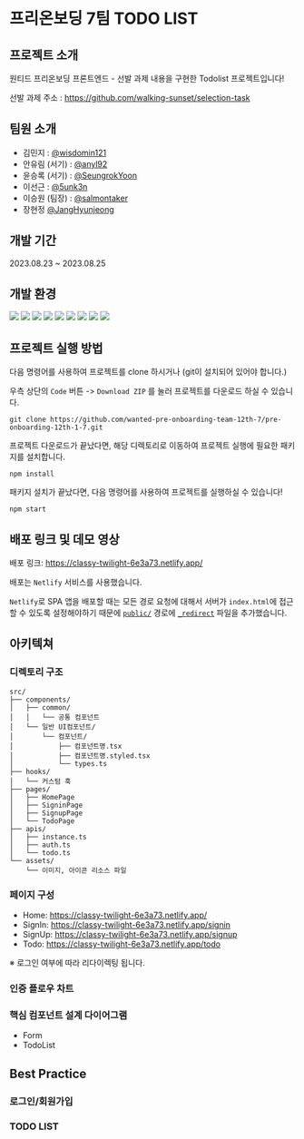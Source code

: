 # 프리온보딩 7팀 TODO LIST

## 프로젝트 소개

원티드 프리온보딩 프론트엔드 - 선발 과제 내용을 구현한 Todolist 프로젝트입니다!

선발 과제 주소 : https://github.com/walking-sunset/selection-task

## 팀원 소개

- 김민지 : [@wisdomin121](https://github.com/wisdomin121)
- 안유림 (서기) : [@anyl92](https://github.com/anyl92)
- 윤승록 (서기) : [@SeungrokYoon](https://github.com/SeungrokYoon)
- 이선근 : [@5unk3n](https://github.com/5unk3n)
- 이승원 (팀장) : [@salmontaker](hhttps://github.com/salmontaker)
- 장현정 [@JangHyunjeong](https://github.com/JangHyunjeong)

## 개발 기간

2023.08.23 ~ 2023.08.25

## 개발 환경

<img src="https://img.shields.io/badge/Node.js v18 (LTS)-grey?style=flat-square&logo=nodedotjs">
<img src="https://img.shields.io/badge/React-61DAFB?style=flat-square&logo=React&logoColor=white"/>
<img src="https://img.shields.io/badge/TypeScript-3178C6?style=flat-square&logo=TypeScript&logoColor=white"/>
<img src="https://img.shields.io/badge/styled component-DB7093?style=flat-square&logo=styled-components&logoColor=white"/>
<img src="https://img.shields.io/badge/Axios-5A29E4?style=flat-square&logo=Axios&logoColor=white"/>
<img src="https://img.shields.io/badge/React Router-CA4245?style=flat-square&logo=React Router&logoColor=white">
<img src="https://img.shields.io/badge/husky-brown?style=flat-square&logo=npm">
<img src="https://img.shields.io/badge/ESLint-4B32C3?style=flat-square&logo=eslint">
<img src="https://img.shields.io/badge/Prettier-F7B93E?style=flat-square&logo=prettier&logoColor=white">
</br>

## 프로젝트 실행 방법

다음 명령어를 사용하여 프로젝트를 clone 하시거나 (git이 설치되어 있어야 합니다.)

우측 상단의 `Code` 버튼 -> `Download ZIP` 를 눌러 프로젝트를 다운로드 하실 수 있습니다.

```
git clone https://github.com/wanted-pre-onboarding-team-12th-7/pre-onboarding-12th-1-7.git
```

프로젝트 다운로드가 끝났다면, 해당 디렉토리로 이동하여 프로젝트 실행에 필요한 패키지를 설치합니다.

```
npm install
```

패키지 설치가 끝났다면, 다음 명령어를 사용하여 프로젝트를 실행하실 수 있습니다!

```
npm start
```

## 배포 링크 및 데모 영상

배포 링크: https://classy-twilight-6e3a73.netlify.app/

배포는 `Netlify` 서비스를 사용했습니다.

`Netlify`로 SPA 앱을 배포할 때는 모든 경로 요청에 대해서 서버가 `index.html`에 접근할 수 있도록 설정해야하기 때문에 [`public/`](https://github.com/wanted-pre-onboarding-team-12th-7/pre-onboarding-12th-1-7/tree/main/public) 경로에 [`_redirect`](https://github.com/wanted-pre-onboarding-team-12th-7/pre-onboarding-12th-1-7/blob/main/public/_redirects) 파일을 추가했습니다.

## 아키텍쳐

### 디렉토리 구조

```
src/
├── components/
│   ├── common/
│   │   └── 공통 컴포넌트
│   └── 일반 UI컴포넌트/
│       └── 컴포넌트/
│           ├── 컴포넌트명.tsx
│           ├── 컴포넌트명.styled.tsx
│           └── types.ts
├── hooks/
│   └── 커스텀 훅
├── pages/
│   ├── HomePage
│   ├── SigninPage
│   ├── SignupPage
│   └── TodoPage
├── apis/
│   ├── instance.ts
│   ├── auth.ts
│   └── todo.ts
└── assets/
    └── 이미지, 아이콘 리소스 파일
```

### 페이지 구성

- Home: https://classy-twilight-6e3a73.netlify.app/
- SignIn: https://classy-twilight-6e3a73.netlify.app/signin
- SignUp: https://classy-twilight-6e3a73.netlify.app/signup
- Todo: https://classy-twilight-6e3a73.netlify.app/todo

※ 로그인 여부에 따라 리다이렉팅 됩니다.

### 인증 플로우 차트

### 핵심 컴포넌트 설계 다이어그램

- Form
- TodoList

## Best Practice

### 로그인/회원가입

### TODO LIST

